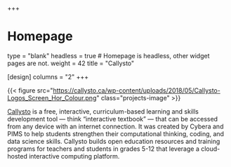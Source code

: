 +++
# Homepage
type = "blank"
headless = true  # Homepage is headless, other widget pages are not.
weight = 42
title = "Callysto"

[design]
  columns = "2"
+++

{{< figure src="https://callysto.ca/wp-content/uploads/2018/05/Callysto-Logos_Screen_Hor_Colour.png" class="projects-image" >}}

[Callysto](https://callysto.ca/) is a free, interactive, curriculum-based learning and skills development tool —
think “interactive textbook” — that can be accessed from any device with an internet
connection. It was created by Cybera and PIMS to help students strengthen their
computational thinking, coding, and data science skills. Callysto builds open education
resources and training programs for teachers and students in grades 5-12 that leverage a
cloud-hosted interactive computing platform.
